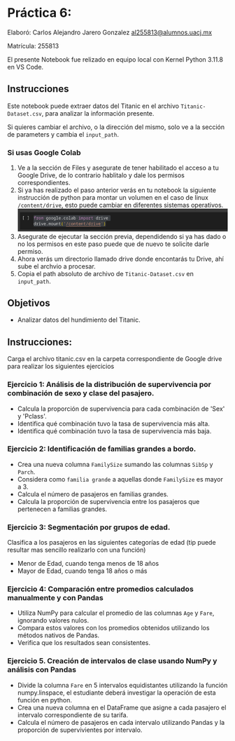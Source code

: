 # Práctica 6: 

Elaboró: Carlos Alejandro Jarero Gonzalez <al255813@alumnos.uacj.mx>

Matrícula: 255813

El presente Notebook fue relizado en equipo local con Kernel Python 3.11.8 en VS Code.

## Instrucciones

Este notebook puede extraer datos del Titanic en el archivo ```Titanic-Dataset.csv```, para analizar la información presente.

Si quieres cambiar el archivo, o la dirección del mismo, solo ve a la sección de parameters y cambia el ```input_path```.

### Si usas Google Colab

1. Ve a la sección de Files y asegurate de tener habilitado el acceso a tu Google Drive, de lo contrario hablitalo y dale los permisos correspondientes.
2. Si ya has realizado el paso anterior verás en tu notebook la siguiente instrucción de python para montar un volumen en el caso de linux ```/content/drive```, esto puede cambiar en diferentes sistemas operativos.
![Drive Mounting](./assets/DriveMount.png)
3. Asegurate de ejecutar la sección previa, dependidendo si ya has dado o no los permisos en este paso puede que de nuevo te solicite darle permiso. 
4. Ahora verás um directorio llamado drive donde encontarás tu Drive, ahí sube el archvio a procesar.
5. Copia el path absoluto de archivo de ```Titanic-Dataset.csv``` en ```input_path```.

## Objetivos

- Analizar datos del hundimiento del Titanic.

## Instrucciones: 

Carga el archivo titanic.csv en la carpeta correspondiente de Google drive para realizar los siguientes ejercicios

### Ejercicio 1: Análisis de la distribución de supervivencia por combinación de sexo y clase del pasajero.

- Calcula la proporción de supervivencia para cada combinación de 'Sex' y 'Pclass'.
- Identifica qué combinación tuvo la tasa de supervivencia más alta.
- Identifica qué combinación tuvo la tasa de supervivencia más baja.


### Ejercicio 2: Identificación de familias grandes a bordo.

- Crea una nueva columna ```FamilySize``` sumando las columnas ```SibSp``` y ```Parch```.
- Considera como ```familia grande``` a aquellas donde ```FamilySize``` es mayor a 3.
- Calcula el número de pasajeros en familias grandes.
- Calcula la proporción de supervivencia entre los pasajeros que pertenecen a familias grandes.

### Ejercicio 3: Segmentación por grupos de edad.

Clasifica a los pasajeros en las siguientes categorías de edad (tip puede resultar mas sencillo realizarlo con una función)

- Menor de Edad, cuando tenga menos de 18 años
- Mayor de Edad, cuando tenga 18 años o más

### Ejercicio 4: Comparación entre promedios calculados manualmente y con Pandas

- Utiliza NumPy para calcular el promedio de las columnas ```Age``` y ```Fare```, ignorando valores nulos.
- Compara estos valores con los promedios obtenidos utilizando los métodos nativos de Pandas.
- Verifica que los resultados sean consistentes.

### Ejercicio 5. Creación de intervalos de clase usando NumPy y análisis con Pandas

- Divide la columna ```Fare``` en 5 intervalos equidistantes utilizando la función numpy.linspace, el estudiante deberá investigar la operación de esta función en python.
- Crea una nueva columna en el DataFrame que asigne a cada pasajero el intervalo correspondiente de su tarifa.
- Calcula el número de pasajeros en cada intervalo utilizando Pandas y la proporción de supervivientes por intervalo.